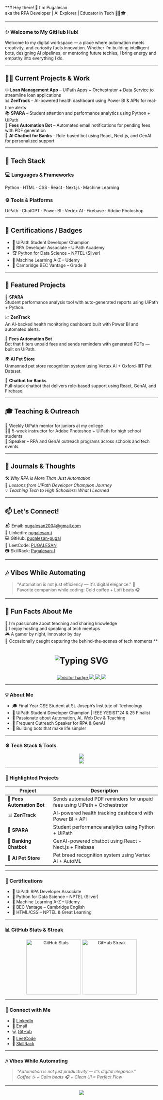 **# Hey there! 👋 I'm Pugalesan  
aka the RPA Developer | AI Explorer | Educator in Tech 🚀🤖🎓

---

### ✨ Welcome to My GitHub Hub!

Welcome to my digital workspace — a place where automation meets creativity, and curiosity fuels innovation. Whether I’m building intelligent bots, designing AI pipelines, or mentoring future techies, I bring energy and empathy into everything I do.

---

## 👨‍💻 Current Projects & Work

⚙️ **Loan Management App** – UiPath Apps + Orchestrator + Data Service to streamline loan applications  
📊 **ZenTrack** – AI-powered health dashboard using Power BI & APIs for real-time alerts  
📚 **SPARA** – Student attention and performance analytics using Python + UiPath  
🧾 **Fees Automation Bot** – Automated email notifications for pending fees with PDF generation  
💬 **AI Chatbot for Banks** – Role-based bot using React, Next.js, and GenAI for personalized support  

---

## 🚀 Tech Stack

### 💻 Languages & Frameworks  
Python · HTML · CSS · React · Next.js · Machine Learning  

### ⚙️ Tools & Platforms  
UiPath · ChatGPT · Power BI · Vertex AI · Firebase · Adobe Photoshop  

---

## 🏅 Certifications / Badges

- 🥇 UiPath Student Developer Champion  
- 🧠 RPA Developer Associate – UiPath Academy  
- 🏆 Python for Data Science – NPTEL (Silver)  
- 📘 Machine Learning A-Z – Udemy  
- 💬 Cambridge BEC Vantage – Grade B  

---

## 📌 Featured Projects

🧠 **SPARA**  
Student performance analysis tool with auto-generated reports using UiPath + Python.

📈 **ZenTrack**  
An AI-backed health monitoring dashboard built with Power BI and automated alerts.

🤖 **Fees Automation Bot**  
Bot that filters unpaid fees and sends reminders with generated PDFs — built on UiPath.

🌍 **AI Pet Store**  
Unmanned pet store recognition system using Vertex AI + Oxford-IIIT Pet Dataset.

💬 **Chatbot for Banks**  
Full-stack chatbot that delivers role-based support using React, GenAI, and Firebase.

---

## 🎓 Teaching & Outreach

📢 Weekly UiPath mentor for juniors at my college  
🧑‍🏫 5-week instructor for Adobe Photoshop + UiPath for high school students  
🌟 Speaker – RPA and GenAI outreach programs across schools and tech events

---

## 🧠 Journals & Thoughts

🛠️ *Why RPA is More Than Just Automation*  
🎯 *Lessons from UiPath Developer Champion Journey*  
💡 *Teaching Tech to High Schoolers: What I Learned*  

---

## 📫 Let's Connect!

📬 Email: [pugalesan2004@gmail.com](mailto:pugalesan2004@gmail.com)  
🔗 LinkedIn: [pugalesan-i](https://www.linkedin.com/in/pugalesan-i/)  
💻 GitHub: [pugalesan-pugal](https://github.com/pugalesan-pugal)  
🎯 LeetCode: [PUGALESAN](https://leetcode.com/u/PUGALESAN/)  
📷 SkillRack: [Pugalesan-I](http://www.skillrack.com/profile/407236/Pugalesan-I)

---

## 🎶 Vibes While Automating

> "Automation is not just efficiency — it's digital elegance." 🎼  
Favorite companion while coding: Cold coffee + Lofi beats 🎧

---

## 🧠 Fun Facts About Me

🌱 I’m passionate about teaching and sharing knowledge  
🎤 I enjoy hosting and speaking at tech meetups  
🎮 A gamer by night, innovator by day  
📸 Occasionally caught capturing the behind-the-scenes of tech moments
**<h1 align="center">
  <img src="https://readme-typing-svg.herokuapp.com?font=Fira+Code&size=30&pause=1000&center=true&vCenter=true&multiline=true&width=800&height=120&lines=Hey+there!+👋+I'm+Pugalesan+I;aka+RPA+Developer+%7C+AI+Explorer+%7C+Tech+Mentor+🚀🤖" alt="Typing SVG" />
</h1>

<p align="center">
  <a href="https://github.com/pugalesan-pugal">
    <img src="https://komarev.com/ghpvc/?username=pugalesan-pugal&label=Visitors&color=0e75b6&style=flat" alt="visitor badge"/>
  </a>
  <a href="https://leetcode.com/u/PUGALESAN/">
    <img src="https://img.shields.io/badge/LeetCode-orange?style=flat&logo=leetcode&logoColor=white"/>
  </a>
  <a href="mailto:pugalesan2004@gmail.com">
    <img src="https://img.shields.io/badge/Email-D14836?style=flat&logo=gmail&logoColor=white"/>
  </a>
  <a href="https://www.linkedin.com/in/pugalesan-i/">
    <img src="https://img.shields.io/badge/LinkedIn-blue?style=flat&logo=linkedin"/>
  </a>
</p>

---

### 💡 About Me

- 🎓 Final Year CSE Student at St. Joseph’s Institute of Technology  
- 🏅 UiPath Student Developer Champion | IEEE YESIST'24 & 25 Finalist  
- 🔁 Passionate about Automation, AI, Web Dev & Teaching  
- 🎤 Frequent Outreach Speaker for RPA & GenAI  
- 🧠 Building bots that make life simpler  

---

### ⚙️ Tech Stack & Tools

<p align="center">
  <img src="https://skillicons.dev/icons?i=python,html,css,react,nextjs,figma,photoshop,vscode" />
  <br/>
  <img src="https://skillicons.dev/icons?i=uipath,firebase,mongodb,git,github,vercel,linux,ai" />
</p>

---

### 📌 Highlighted Projects

| Project | Description |
|--------|-------------|
| 🧾 **Fees Automation Bot** | Sends automated PDF reminders for unpaid fees using UiPath + Orchestrator |
| 📊 **ZenTrack** | AI-powered health tracking dashboard with Power BI + API |
| 🧠 **SPARA** | Student performance analytics using Python + UiPath |
| 💬 **Banking Chatbot** | GenAI-powered chatbot using React + Next.js + Firebase |
| 🐶 **AI Pet Store** | Pet breed recognition system using Vertex AI + AutoML |

---

### 📜 Certifications

- 🧠 UiPath RPA Developer Associate  
- 🎯 Python for Data Science – NPTEL (Silver)  
- 🚀 Machine Learning A-Z – Udemy  
- 💬 BEC Vantage – Cambridge English  
- 📘 HTML/CSS – NPTEL & Great Learning  

---

### 📊 GitHub Stats & Streak

<p align="center">
  <img src="https://github-readme-stats.vercel.app/api?username=pugalesan-pugal&show_icons=true&theme=react" alt="GitHub Stats" height="180"/>
  <img src="https://github-readme-streak-stats.herokuapp.com/?user=pugalesan-pugal&theme=react" alt="GitHub Streak" height="180"/>
</p>

---

### 🔗 Connect with Me

- 💼 [LinkedIn](https://www.linkedin.com/in/pugalesan-i/)  
- 💌 [Email](mailto:pugalesan2004@gmail.com)  
- 💻 [GitHub](https://github.com/pugalesan-pugal)  
- 🔢 [LeetCode](https://leetcode.com/u/PUGALESAN/)  
- 📘 [SkillRack](http://www.skillrack.com/profile/407236/Pugalesan-I)

---

### 🎶 Vibes While Automating

> *"Automation is not just productivity — it’s digital elegance."*  
> *Coffee ☕ + Calm beats 🎧 + Clean UI = Perfect Flow*

---

<p align="center">
  <img src="https://readme-typing-svg.demolab.com/?lines=Thanks+for+visiting+my+profile!;Let's+build+something+amazing+together!&font=Fira+Code&center=true&width=500&height=40&pause=1000">
</p>
